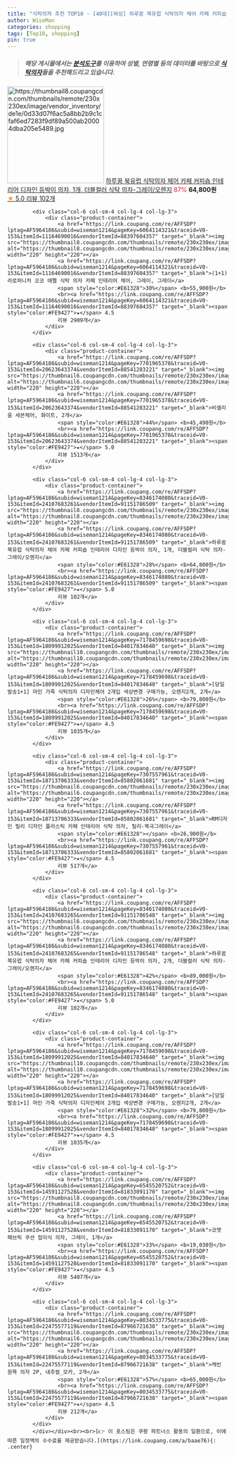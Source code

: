 ```yaml
---
title: "식탁의자 추천 TOP10 - [40대][여성] 하루꿈 북유럽 식탁의자 체어 카페 커피숍 인테리어 디자인 등박이 의자, 1개, 더블컬러 식탁 의자-그레이/오렌지"
author: WiseMan
categories: shopping
tags: [Top10, shopping]
pin: true
---
```


> ##### 해당 게시물에서는 [**분석도구**](https://itemscout.io/)를 이용하여 **성별**, **연령별** 등의 데이터를 바탕으로 [**식탁의자**](https://link.coupang.com/a/baae76)들을 추천해드리고 있습니다.
<div class="container"><div class="row">
            <div class="col-6 col-sm-4 col-lg-4 col-lg-3">
                <div class="product-container">
                    <a href="https://link.coupang.com/re/AFFSDP?lptag=AF5964186&subid=wiseman1214&pageKey=8346174080&traceid=V0-153&itemId=24107683261&vendorItemId=91151786509" target="_blank"><img src="https://thumbnail8.coupangcdn.com/thumbnails/remote/230x230ex/image/vendor_inventory/de1e/0d33d07f6ac5a8bb2b9c1cfaf6ed7283f9df89a500ab20004dba205e5489.jpg" alt="https://thumbnail8.coupangcdn.com/thumbnails/remote/230x230ex/image/vendor_inventory/de1e/0d33d07f6ac5a8bb2b9c1cfaf6ed7283f9df89a500ab20004dba205e5489.jpg" width="220" height="220"></a>
                    <a href="https://link.coupang.com/re/AFFSDP?lptag=AF5964186&subid=wiseman1214&pageKey=8346174080&traceid=V0-153&itemId=24107683261&vendorItemId=91151786509" target="_blank">하루꿈 북유럽 식탁의자 체어 카페 커피숍 인테리어 디자인 등박이 의자, 1개, 더블컬러 식탁 의자-그레이/오렌지</a>
                    <span style="color:#E61328">87%</span> <b>64,800원</b>
                    <br><a href="https://link.coupang.com/re/AFFSDP?lptag=AF5964186&subid=wiseman1214&pageKey=8346174080&traceid=V0-153&itemId=24107683261&vendorItemId=91151786509" target="_blank"><span style="color:#FE9427">★</span> 5.0
                    리뷰 102개</a>
                </div>
            </div>
            
            <div class="col-6 col-sm-4 col-lg-4 col-lg-3">
                <div class="product-container">
                    <a href="https://link.coupang.com/re/AFFSDP?lptag=AF5964186&subid=wiseman1214&pageKey=6064114321&traceid=V0-153&itemId=11164690016&vendorItemId=88397604357" target="_blank"><img src="https://thumbnail8.coupangcdn.com/thumbnails/remote/230x230ex/image/vendor_inventory/f7e6/47acfc7a23493ffa9d61a1f5d62bb789a51e50f31710cc3d6a247ec75dce.jpg" alt="https://thumbnail8.coupangcdn.com/thumbnails/remote/230x230ex/image/vendor_inventory/f7e6/47acfc7a23493ffa9d61a1f5d62bb789a51e50f31710cc3d6a247ec75dce.jpg" width="220" height="220"></a>
                    <a href="https://link.coupang.com/re/AFFSDP?lptag=AF5964186&subid=wiseman1214&pageKey=6064114321&traceid=V0-153&itemId=11164690016&vendorItemId=88397604357" target="_blank">(1+1) 라로퍼니처 코코 에펠 식탁 의자 카페 인테리어 체어, 그레이, 그레이</a>
                    <span style="color:#E61328">30%</span> <b>55,900원</b>
                    <br><a href="https://link.coupang.com/re/AFFSDP?lptag=AF5964186&subid=wiseman1214&pageKey=6064114321&traceid=V0-153&itemId=11164690016&vendorItemId=88397604357" target="_blank"><span style="color:#FE9427">★</span> 4.5
                    리뷰 2909개</a>
                </div>
            </div>
            
            <div class="col-6 col-sm-4 col-lg-4 col-lg-3">
                <div class="product-container">
                    <a href="https://link.coupang.com/re/AFFSDP?lptag=AF5964186&subid=wiseman1214&pageKey=7701965378&traceid=V0-153&itemId=20623643374&vendorItemId=88541283221" target="_blank"><img src="https://thumbnail6.coupangcdn.com/thumbnails/remote/230x230ex/image/vendor_inventory/af4f/2d7b429f386d76d59829bf7c47f1476d9f7714bddf4de78f2ff0aef8f37b.jpg" alt="https://thumbnail6.coupangcdn.com/thumbnails/remote/230x230ex/image/vendor_inventory/af4f/2d7b429f386d76d59829bf7c47f1476d9f7714bddf4de78f2ff0aef8f37b.jpg" width="220" height="220"></a>
                    <a href="https://link.coupang.com/re/AFFSDP?lptag=AF5964186&subid=wiseman1214&pageKey=7701965378&traceid=V0-153&itemId=20623643374&vendorItemId=88541283221" target="_blank">비셀리움 세븐체어, 화이트, 2개</a>
                    <span style="color:#E61328">44%</span> <b>45,490원</b>
                    <br><a href="https://link.coupang.com/re/AFFSDP?lptag=AF5964186&subid=wiseman1214&pageKey=7701965378&traceid=V0-153&itemId=20623643374&vendorItemId=88541283221" target="_blank"><span style="color:#FE9427">★</span> 5.0
                    리뷰 1513개</a>
                </div>
            </div>
            
            <div class="col-6 col-sm-4 col-lg-4 col-lg-3">
                <div class="product-container">
                    <a href="https://link.coupang.com/re/AFFSDP?lptag=AF5964186&subid=wiseman1214&pageKey=8346174080&traceid=V0-153&itemId=24107683261&vendorItemId=91151786509" target="_blank"><img src="https://thumbnail8.coupangcdn.com/thumbnails/remote/230x230ex/image/vendor_inventory/de1e/0d33d07f6ac5a8bb2b9c1cfaf6ed7283f9df89a500ab20004dba205e5489.jpg" alt="https://thumbnail8.coupangcdn.com/thumbnails/remote/230x230ex/image/vendor_inventory/de1e/0d33d07f6ac5a8bb2b9c1cfaf6ed7283f9df89a500ab20004dba205e5489.jpg" width="220" height="220"></a>
                    <a href="https://link.coupang.com/re/AFFSDP?lptag=AF5964186&subid=wiseman1214&pageKey=8346174080&traceid=V0-153&itemId=24107683261&vendorItemId=91151786509" target="_blank">하루꿈 북유럽 식탁의자 체어 카페 커피숍 인테리어 디자인 등박이 의자, 1개, 더블컬러 식탁 의자-그레이/오렌지</a>
                    <span style="color:#E61328">28%</span> <b>64,800원</b>
                    <br><a href="https://link.coupang.com/re/AFFSDP?lptag=AF5964186&subid=wiseman1214&pageKey=8346174080&traceid=V0-153&itemId=24107683261&vendorItemId=91151786509" target="_blank"><span style="color:#FE9427">★</span> 5.0
                    리뷰 102개</a>
                </div>
            </div>
            
            <div class="col-6 col-sm-4 col-lg-4 col-lg-3">
                <div class="product-container">
                    <a href="https://link.coupang.com/re/AFFSDP?lptag=AF5964186&subid=wiseman1214&pageKey=7178459698&traceid=V0-153&itemId=18099912025&vendorItemId=84017834640" target="_blank"><img src="https://thumbnail10.coupangcdn.com/thumbnails/remote/230x230ex/image/vendor_inventory/bece/3ea48fc02e9957d214a1a5c4423c1cd1c1df2be13e766f66cfffc0469904.jpg" alt="https://thumbnail10.coupangcdn.com/thumbnails/remote/230x230ex/image/vendor_inventory/bece/3ea48fc02e9957d214a1a5c4423c1cd1c1df2be13e766f66cfffc0469904.jpg" width="220" height="220"></a>
                    <a href="https://link.coupang.com/re/AFFSDP?lptag=AF5964186&subid=wiseman1214&pageKey=7178459698&traceid=V0-153&itemId=18099912025&vendorItemId=84017834640" target="_blank">[당일발송1+1] 마인 가죽 식탁의자 디자인체어 2개입 색상변경 구매가능, 오렌지2개, 2개</a>
                    <span style="color:#E61328">26%</span> <b>79,800원</b>
                    <br><a href="https://link.coupang.com/re/AFFSDP?lptag=AF5964186&subid=wiseman1214&pageKey=7178459698&traceid=V0-153&itemId=18099912025&vendorItemId=84017834640" target="_blank"><span style="color:#FE9427">★</span> 4.5
                    리뷰 1035개</a>
                </div>
            </div>
            
            <div class="col-6 col-sm-4 col-lg-4 col-lg-3">
                <div class="product-container">
                    <a href="https://link.coupang.com/re/AFFSDP?lptag=AF5964186&subid=wiseman1214&pageKey=7307557961&traceid=V0-153&itemId=18713706333&vendorItemId=85802061681" target="_blank"><img src="https://thumbnail6.coupangcdn.com/thumbnails/remote/230x230ex/image/vendor_inventory/4abf/8fb026a6e8f1a93d1605b9f8a5f0a781996b3a09ba0c5c9d74d49ce666d8.JPG" alt="https://thumbnail6.coupangcdn.com/thumbnails/remote/230x230ex/image/vendor_inventory/4abf/8fb026a6e8f1a93d1605b9f8a5f0a781996b3a09ba0c5c9d74d49ce666d8.JPG" width="220" height="220"></a>
                    <a href="https://link.coupang.com/re/AFFSDP?lptag=AF5964186&subid=wiseman1214&pageKey=7307557961&traceid=V0-153&itemId=18713706333&vendorItemId=85802061681" target="_blank">RM디자인 릴리 디자인 플라스틱 카페 인테리어 식탁 의자, 릴리-북극그레이</a>
                    <span style="color:#E61328"></span> <b>26,900원</b>
                    <br><a href="https://link.coupang.com/re/AFFSDP?lptag=AF5964186&subid=wiseman1214&pageKey=7307557961&traceid=V0-153&itemId=18713706333&vendorItemId=85802061681" target="_blank"><span style="color:#FE9427">★</span> 4.5
                    리뷰 517개</a>
                </div>
            </div>
            
            <div class="col-6 col-sm-4 col-lg-4 col-lg-3">
                <div class="product-container">
                    <a href="https://link.coupang.com/re/AFFSDP?lptag=AF5964186&subid=wiseman1214&pageKey=8346174080&traceid=V0-153&itemId=24107683265&vendorItemId=91151786548" target="_blank"><img src="https://thumbnail6.coupangcdn.com/thumbnails/remote/230x230ex/image/vendor_inventory/ba24/be01831226e7dbc7a3d94a638c44ab146805f23681b7d37826758d5bad20.jpg" alt="https://thumbnail6.coupangcdn.com/thumbnails/remote/230x230ex/image/vendor_inventory/ba24/be01831226e7dbc7a3d94a638c44ab146805f23681b7d37826758d5bad20.jpg" width="220" height="220"></a>
                    <a href="https://link.coupang.com/re/AFFSDP?lptag=AF5964186&subid=wiseman1214&pageKey=8346174080&traceid=V0-153&itemId=24107683265&vendorItemId=91151786548" target="_blank">하루꿈 북유럽 식탁의자 체어 카페 커피숍 인테리어 디자인 등박이 의자, 2개, 더블컬러 식탁 의자-그레이/오렌지</a>
                    <span style="color:#E61328">42%</span> <b>89,000원</b>
                    <br><a href="https://link.coupang.com/re/AFFSDP?lptag=AF5964186&subid=wiseman1214&pageKey=8346174080&traceid=V0-153&itemId=24107683265&vendorItemId=91151786548" target="_blank"><span style="color:#FE9427">★</span> 5.0
                    리뷰 102개</a>
                </div>
            </div>
            
            <div class="col-6 col-sm-4 col-lg-4 col-lg-3">
                <div class="product-container">
                    <a href="https://link.coupang.com/re/AFFSDP?lptag=AF5964186&subid=wiseman1214&pageKey=7178459698&traceid=V0-153&itemId=18099912025&vendorItemId=84017834640" target="_blank"><img src="https://thumbnail10.coupangcdn.com/thumbnails/remote/230x230ex/image/vendor_inventory/bece/3ea48fc02e9957d214a1a5c4423c1cd1c1df2be13e766f66cfffc0469904.jpg" alt="https://thumbnail10.coupangcdn.com/thumbnails/remote/230x230ex/image/vendor_inventory/bece/3ea48fc02e9957d214a1a5c4423c1cd1c1df2be13e766f66cfffc0469904.jpg" width="220" height="220"></a>
                    <a href="https://link.coupang.com/re/AFFSDP?lptag=AF5964186&subid=wiseman1214&pageKey=7178459698&traceid=V0-153&itemId=18099912025&vendorItemId=84017834640" target="_blank">[당일발송1+1] 마인 가죽 식탁의자 디자인체어 2개입 색상변경 구매가능, 오렌지2개, 2개</a>
                    <span style="color:#E61328">32%</span> <b>79,800원</b>
                    <br><a href="https://link.coupang.com/re/AFFSDP?lptag=AF5964186&subid=wiseman1214&pageKey=7178459698&traceid=V0-153&itemId=18099912025&vendorItemId=84017834640" target="_blank"><span style="color:#FE9427">★</span> 4.5
                    리뷰 1035개</a>
                </div>
            </div>
            
            <div class="col-6 col-sm-4 col-lg-4 col-lg-3">
                <div class="product-container">
                    <a href="https://link.coupang.com/re/AFFSDP?lptag=AF5964186&subid=wiseman1214&pageKey=6545520752&traceid=V0-153&itemId=14591127528&vendorItemId=81833091170" target="_blank"><img src="https://thumbnail8.coupangcdn.com/thumbnails/remote/230x230ex/image/1025_amir_coupang_oct_80k/247f/95a2968d51bd6dcd871e70842dbaa5c3ebb442e05a22005c789ff8ecef96.jpg" alt="https://thumbnail8.coupangcdn.com/thumbnails/remote/230x230ex/image/1025_amir_coupang_oct_80k/247f/95a2968d51bd6dcd871e70842dbaa5c3ebb442e05a22005c789ff8ecef96.jpg" width="220" height="220"></a>
                    <a href="https://link.coupang.com/re/AFFSDP?lptag=AF5964186&subid=wiseman1214&pageKey=6545520752&traceid=V0-153&itemId=14591127528&vendorItemId=81833091170" target="_blank">코멧 패브릭 쿠션 접이식 의자, 그레이, 1개</a>
                    <span style="color:#E61328">33%</span> <b>19,030원</b>
                    <br><a href="https://link.coupang.com/re/AFFSDP?lptag=AF5964186&subid=wiseman1214&pageKey=6545520752&traceid=V0-153&itemId=14591127528&vendorItemId=81833091170" target="_blank"><span style="color:#FE9427">★</span> 4.5
                    리뷰 5407개</a>
                </div>
            </div>
            
            <div class="col-6 col-sm-4 col-lg-4 col-lg-3">
                <div class="product-container">
                    <a href="https://link.coupang.com/re/AFFSDP?lptag=AF5964186&subid=wiseman1214&pageKey=8034533775&traceid=V0-153&itemId=22475577119&vendorItemId=87966721638" target="_blank"><img src="https://thumbnail6.coupangcdn.com/thumbnails/remote/230x230ex/image/vendor_inventory/60d9/769081ee53c91a7f5f92d81879ab1e07e168e999a558c47a51d95ed3796b.jpg" alt="https://thumbnail6.coupangcdn.com/thumbnails/remote/230x230ex/image/vendor_inventory/60d9/769081ee53c91a7f5f92d81879ab1e07e168e999a558c47a51d95ed3796b.jpg" width="220" height="220"></a>
                    <a href="https://link.coupang.com/re/AFFSDP?lptag=AF5964186&subid=wiseman1214&pageKey=8034533775&traceid=V0-153&itemId=22475577119&vendorItemId=87966721638" target="_blank">캐빈 원목 의자 2P, 내추럴_모카, 2개</a>
                    <span style="color:#E61328">57%</span> <b>65,000원</b>
                    <br><a href="https://link.coupang.com/re/AFFSDP?lptag=AF5964186&subid=wiseman1214&pageKey=8034533775&traceid=V0-153&itemId=22475577119&vendorItemId=87966721638" target="_blank"><span style="color:#FE9427">★</span> 4.5
                    리뷰 212개</a>
                </div>
            </div>
            </div></div><br><br>[👉 이 포스팅은 쿠팡 파트너스 활동의 일환으로, 이에 따른 일정액의 수수료를 제공받습니다.](https://link.coupang.com/a/baae76){: .center}